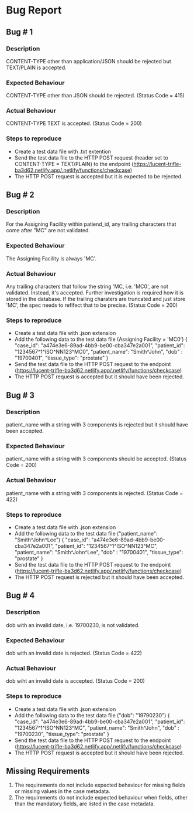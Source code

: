 # Bug Report

## Bug # 1 ##
### Description
CONTENT-TYPE other than application/JSON should be rejected but TEXT/PLAIN is accepted.

### Expected Behaviour
CONTENT-TYPE other than JSON should be rejected. (Status Code = 415)

### Actual Behaviour
CONTENT-TYPE TEXT is accepted. (Status Code = 200)

### Steps to reproduce
- Create a test data file with .txt extention
- Send the test data file to the HTTP POST request (header set to CONTENT-TYPE = TEXT/PLAIN) to the endpoint (https://lucent-trifle-ba3d62.netlify.app/.netlify/functions/checkcase)
- The HTTP POST request is accepted but it is expected to be rejected.

## Bug # 2 ##
### Description
For the Assigning Facility within patiend_id, any trailing characters that come after "MC" are not validated.

### Expected Behaviour
The Assigning Facility is always 'MC'.

### Actual Behaviour
Any trailing characters that follow the string 'MC, i.e. 'MC0', are not validated. Instead, it's accepted. 
Further investigation is required how it is stored in the database. If the trailing charaters are truncated and just store 'MC', the spec needs to reflfect that to be precise. (Status Code = 200)

### Steps to reproduce
- Create a test data file with .json extension
- Add the following data to the test data file (Assigning Facility = 'MC0')
{
    "case_id": "a474e3e6-89ad-4bb9-be00-cba347e2a001",
    "patient_id": "1234567^1^ISO^NN123^MC0",
    "patient_name": "Smith^John",
    "dob" : "19700401",
    "tissue_type": "prostate"
}
- Send the test data file to the HTTP POST request to the endpoint (https://lucent-trifle-ba3d62.netlify.app/.netlify/functions/checkcase)
- The HTTP POST request is accepted but it should have been rejected.

## Bug # 3 ##
### Description
patient_name with a string with 3 components is rejected but it should have been accepted.

### Expected Behaviour
patient_name with a string with 3 components should be accepted. (Status Code = 200)

### Actual Behaviour
patient_name with a string with 3 components is rejected. (Status Code = 422)

### Steps to reproduce
- Create a test data file with .json extension
- Add the following data to the test data file ("patient_name": "Smith^John^Lee")
{
    "case_id": "a474e3e6-89ad-4bb9-be00-cba347e2a001",
    "patient_id": "1234567^1^ISO^NN123^MC",
    "patient_name": "Smith^John^Lee",
    "dob" : "19700401",
    "tissue_type": "prostate"
}
- Send the test data file to the HTTP POST request to the endpoint (https://lucent-trifle-ba3d62.netlify.app/.netlify/functions/checkcase)
- The HTTP POST request is rejected but it should have been accepted.

## Bug # 4 ##
### Description
dob with an invalid date, i.e. 19700230, is not validated. 

### Expected Behaviour
dob with an invalid date is rejected. (Status Code = 422)

### Actual Behaviour
dob wiht an invalid date is accepted. (Status Code = 200)

### Steps to reproduce
- Create a test data file with .json extension
- Add the following data to the test data file ("dob": "19790230")
{
    "case_id": "a474e3e6-89ad-4bb9-be00-cba347e2a001",
    "patient_id": "1234567^1^ISO^NN123^MC",
    "patient_name": "Smith^John",
    "dob" : "19700230",
    "tissue_type": "prostate"
}
- Send the test data file to the HTTP POST request to the endpoint (https://lucent-trifle-ba3d62.netlify.app/.netlify/functions/checkcase)
- The HTTP POST request is accepted but it should have been rejected.

## Missing Requirements ##
1. The requirements do not include expected behaviour for missing fields or missing values in the case metadata.
2. The requirements do not include expected behaviour when fields, other than the mandatory fields, are listed in the case metadata. 
